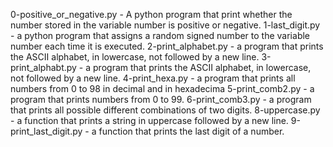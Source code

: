 0-positive_or_negative.py - A python program that print whether the number stored in the variable number is positive or negative.
1-last_digit.py - a python program that assigns a random signed number to the variable number each time it is executed. 
2-print_alphabet.py - a program that prints the ASCII alphabet, in lowercase, not followed by a new line.
3-print_alphabt.py - a program that prints the ASCII alphabet, in lowercase, not followed by a new line.
4-print_hexa.py - a program that prints all numbers from 0 to 98 in decimal and in hexadecima
5-print_comb2.py - a program that prints numbers from 0 to 99.
6-print_comb3.py - a program that prints all possible different combinations of two digits.
8-uppercase.py - a function that prints a string in uppercase followed by a new line.
9-print_last_digit.py - a function that prints the last digit of a number.
